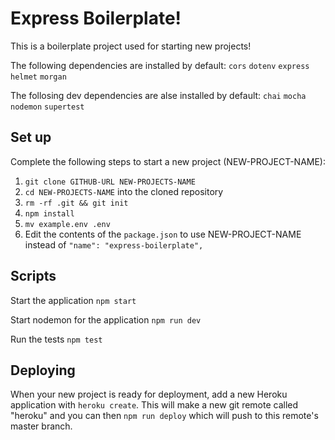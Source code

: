# Express Boilerplate!

This is a boilerplate project used for starting new projects!

The following dependencies are installed by default:
`cors`
`dotenv`
`express`
`helmet`
`morgan`

The follosing dev dependencies are alse installed by default:
`chai`
`mocha`
`nodemon`
`supertest`

## Set up

Complete the following steps to start a new project (NEW-PROJECT-NAME):

1. `git clone GITHUB-URL NEW-PROJECTS-NAME`
2. `cd NEW-PROJECTS-NAME` into the cloned repository
3. `rm -rf .git && git init`
4. `npm install`
5. `mv example.env .env`
6. Edit the contents of the `package.json` to use NEW-PROJECT-NAME instead of `"name": "express-boilerplate",`

## Scripts

Start the application `npm start`

Start nodemon for the application `npm run dev`

Run the tests `npm test`

## Deploying

When your new project is ready for deployment, add a new Heroku application with `heroku create`. This will make a new git remote called "heroku" and you can then `npm run deploy` which will push to this remote's master branch.
